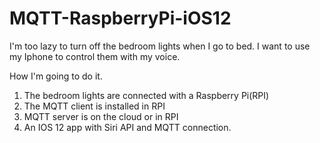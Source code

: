 # MQTT-RaspberryPi-iOS12
I'm too lazy to turn off the bedroom lights when I go to bed.
I want to use my Iphone to control them with my voice.

How I'm going to do it.
1. The bedroom lights are connected with a Raspberry Pi(RPI)
2. The MQTT client is installed in RPI
3. MQTT server is on the cloud or in RPI
4. An IOS 12 app with Siri API and MQTT connection.
